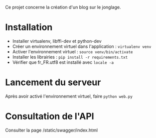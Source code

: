 Ce projet concerne la création d'un blog sur le jonglage.

# Installation

* Installer virtualenv, libffi-dev et python-dev
* Créer un environnement virtuel dans l'application : `virtualenv venv`
* Activer l'environnement virtuel : `source venv/bin/activate`
* Installer les librairies : `pip install -r requirements.txt`
* Vérifier que fr_FR.utf8 est installé avec `locale -a`

# Lancement du serveur

Après avoir activé l'environnement virtuel, faire `python web.py`

# Consultation de l'API

Consulter la page /static/swagger/index.html
